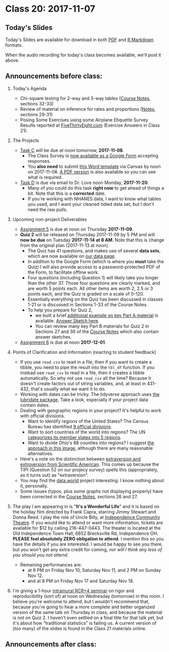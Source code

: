 # Class 20: 2017-11-07

## Today's Slides

Today's Slides are available for download in both [PDF](https://github.com/THOMASELOVE/431slides/blob/master/class_20/431_2017_class-20-slides.pdf) and [R Markdown](https://github.com/THOMASELOVE/431slides/blob/master/class_20/431_2017_class-20-slides.Rmd) formats. 

When the audio recording for today's class becomes available, we'll post it above.

## Announcements before class:

1. Today's Agenda
   - Chi-square testing for 2-way and 3-way tables ([Course Notes](https://thomaselove.github.io/431notes/), sections 32-33)
   - Review of material on inference for rates and proportions ([Notes](https://thomaselove.github.io/431notes/), sections 29-31)
   - Posing Some Exercises using some Airplane Etiquette Survey Results reported at [FiveThirtyEight.com](https://fivethirtyeight.com/features/airplane-etiquette-recline-seat/) (Exercise Answers in Class 21).
   
2. The Projects
     - [Task C](https://github.com/THOMASELOVE/431project/tree/master/TaskC) will be due at noon tomorrow, **2017-11-08**. 
        - The Class Survey is [now available as a Google Form](https://goo.gl/forms/bB1xJ16NnLihP9Gu1) accepting responses.
        - You **also need** to submit [this Word template](https://github.com/THOMASELOVE/431project/blob/master/TaskC/2017_task_C_template_for_YOUR_NAME.docx) via Canvas by noon on 2017-11-08. [A PDF version](https://github.com/THOMASELOVE/431project/blob/master/TaskC/2017_What-does-the-Project-Task-C-template-look-like.pdf) is also available so you can see what is required.
    - [Task D](https://github.com/THOMASELOVE/431project/tree/master/TaskD) is due via email to Dr. Love noon Monday, **2017-11-20**.
        - Many of you could do this task **right now** to get ahead of things a bit. Note that this is a **corrected** date.
        - If you're working with NHANES data, I want to know what tables you used, and I want your cleaned tidied data set, but I don't need the raw pulls.

3. Upcoming non-project Deliverables
    - [Assignment 5](https://github.com/THOMASELOVE/431homework/blob/master/431-2017_assignment-5.md) is due at noon on Thursday **2017-11-09**. 
    - **Quiz 2** will be released on Thursday 2017-11-09 by 5 PM and will **now be due** on Tuesday **2017-11-14 at 8 AM**. Note that this is change from the original plan (2017-11-13 at noon).
        - The Quiz has 41 questions, and makes use of several **data sets**, which are now available on [our data page](https://github.com/thomaselove/431data).
        - In addition to the Google Form (which is where you **must** take the Quiz) I will also provide access to a password-protected PDF of the Form, to facilitate offline work.
        - Four questions (including Question 1) will likely take you longer than the other 37. Those four questions are clearly marked, and are worth 5 points each. All other items are worth 2, 2.5 or 3 points each, and the Quiz is graded on a scale of 0-120.
        - Essentially everything on the Quiz has been discussed in classes 1-21 or is discussed in Sections 1-33 of the Course Notes.
        - To help you prepare for Quiz 2, 
            - we built a brief [additional example on key Part A material](https://github.com/THOMASELOVE/431homework/tree/master/Extra_A) is available. [Answer Sketch here](https://github.com/THOMASELOVE/431homework/blob/master/Extra_A/extra_A.pdf).
            - You can review many key Part B materials for Quiz 2 in Sections 27 and 36 of the [Course Notes](https://thomaselove.github.io/431notes/index.html) which also contain answer sketches. 
   - [Assignment 6](https://github.com/THOMASELOVE/431homework/blob/master/431-2017_assignment-6.md) is due at noon **2017-12-01**.

4. Points of Clarification and Information (reacting to student feedback)
    - If you use `read.csv` to read in a file, then if you want to create a tibble, you need to pipe the result into the `tbl_df` function. If you instead use `read_csv` to read in a file, then it creates a tibble automatically. So why not use `read_csv` all the time? Because it doesn't create factors out of string variables, and, at least in 431-432, that's usually what we want it to do.
    - Working with dates can be tricky. The tidyverse approach uses [the lubridate package](http://lubridate.tidyverse.org/). Take a look, especially if your project data contain dates.
    - Dealing with geographic regions in your project? It's helpful to work with official divisions.
        - Want to identify regions of the United States? The Census Bureau has identified [9 official divisions](https://en.wikipedia.org/wiki/List_of_regions_of_the_United_States#Official_regions_of_the_United_States).
        - Want to sort countries of the world into regions? The UN [categorizes its member states into 5 regions](https://en.wikipedia.org/wiki/United_Nations_Regional_Groups).
        - Want to divide Ohio's 88 counties into regions? I suggest [the approach in this image](http://ohiostockphotography.com/root/OhioStockPhotography/editorAssets/lrg/New%20Ohio%20Regions%20Map%20350dpi%20copy.jpg), although there are many reasonable alternatives.
    - Here's a note on the distinction between [extraversion and extroversion from Scientific American](
https://blogs.scientificamerican.com/beautiful-minds/the-difference-between-extraversion-and-extroversion/
). This comes up because the TIPI (Question 52 on our projecy survey) spells this (appropriately, as it turns out) as "extraversion".
   - You may find the [data.world](https://data.world/) project interesting. I know nothing about it, personally.
   - Some issues (typos, plus some graphs not displaying properly) have been corrected in the [Course Notes](https://thomaselove.github.io/431notes/), sections 26 and 27.

5. The play I am appearing in is "**It's a Wonderful Life**" and it is based on the holiday film directed by Frank Capra, starring Jimmy Stewart and Donna Reed. I play the role of Uncle Billy, at [Independence Community Theatre](http://www.independencetheatre.org/). If you would like to attend or want more information, tickets are available for $12 by calling 216-447-0443. The theater is located at the Old Independence Town Hall, 6652 Brecksville Rd, Independence OH. **PLEASE feel absolutely ZERO obligation to attend**. I mention this so you have the details if you are interested. I would be happy to see you there, but you won't get any extra credit for coming, *nor will I think any less of you should you not attend*.
    - Remaining performances are:
        - at 8 PM on Friday Nov 10, Saturday Nov 11, and 2 PM on Sunday Nov 12.
        - and at 8 PM on Friday Nov 17 and Saturday Nov 18.
 
6. I'm giving a 1-hour [intramural RCR+4 seminar](http://casemed.case.edu/gradprog/RCR%20Plus%204.cfm) on rigor and reproducibility (sort of) at noon on Wednesday (tomorrow) in this room. I believe you're welcome to attend, but I wouldn't recommend that, because you're going to hear a more complete and better organized version of the same talk on Thursday in class, and because the material is *not* on Quiz 2. I haven't even settled on a final title for that talk yet, but it's about how "traditional statistics" is failing us. A current version of (too many) of the slides is found in the Class 21 materials online.
 
## Announcements after class:
